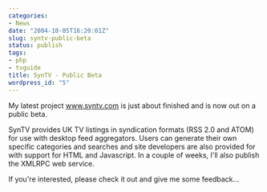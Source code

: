 ```yaml
---
categories:
- News
date: "2004-10-05T16:20:01Z"
slug: syntv-public-beta
status: publish
tags:
- php
- tvguide
title: SynTV - Public Beta
wordpress_id: "5"
---
```


My latest project www.syntv.com is just about finished and is now out on a public beta.

SynTV provides UK TV listings in syndication formats (RSS 2.0 and ATOM) for use with desktop feed aggregators. Users can generate their own specific categories and searches and site developers are also provided for with support for HTML and Javascript.  In a couple of weeks, I'll also publish the XMLRPC web service.

If you're interested, please check it out and give me some feedback...
